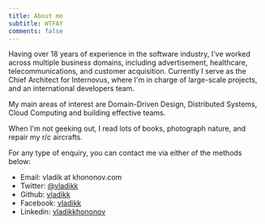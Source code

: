 ```yaml
---
title: About me
subtitle: WTFAY
comments: false
---
```


Having over 18 years of experience in the software industry, I've worked across multiple business domains, including advertisement, healthcare, telecommunications, and customer acquisition. Currently I serve as the Chief Architect for Internovus, where I'm in charge of large-scale projects, and an international developers team.

My main areas of interest are Domain-Driven Design, Distributed Systems, Cloud Computing and building effective teams.

When I'm not geeking out, I read lots of books, photograph nature, and repair my r/c aircrafts.

For any type of enquiry, you can contact me via either of the methods below:

* Email: vladik at khononov.com
* Twitter: [@vladikk](http://twitter.com/vladikk)
* Github: [vladikk](http://github.com/vladikk)
* Facebook: [vladikk](http://facebook.com/vladikk)
* Linkedin: [vladikkhononov](http://www.linkedin.com/in/vladikkhononov)